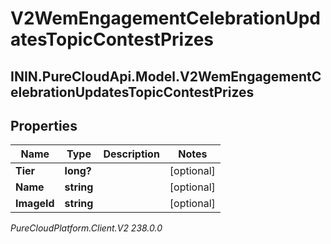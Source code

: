 # V2WemEngagementCelebrationUpdatesTopicContestPrizes

## ININ.PureCloudApi.Model.V2WemEngagementCelebrationUpdatesTopicContestPrizes

## Properties

|Name | Type | Description | Notes|
|------------ | ------------- | ------------- | -------------|
| **Tier** | **long?** |  | [optional] |
| **Name** | **string** |  | [optional] |
| **ImageId** | **string** |  | [optional] |



_PureCloudPlatform.Client.V2 238.0.0_
